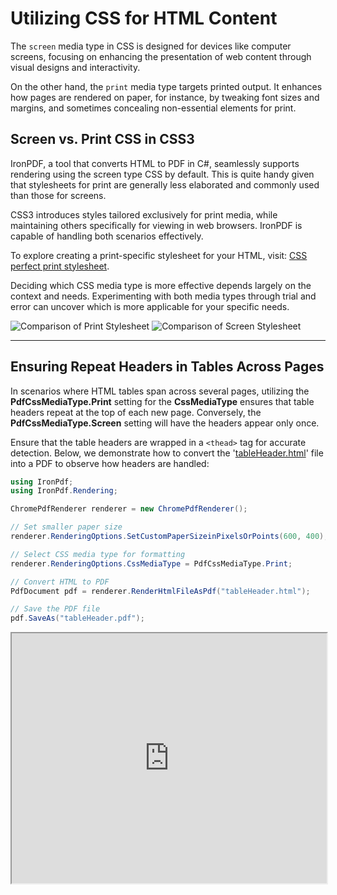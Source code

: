 # Utilizing CSS for HTML Content

The `screen` media type in CSS is designed for devices like computer screens, focusing on enhancing the presentation of web content through visual designs and interactivity.

On the other hand, the `print` media type targets printed output. It enhances how pages are rendered on paper, for instance, by tweaking font sizes and margins, and sometimes concealing non-essential elements for print.

## Screen vs. Print CSS in CSS3

IronPDF, a tool that converts HTML to PDF in C#, seamlessly supports rendering using the screen type CSS by default. This is quite handy given that stylesheets for print are generally less elaborated and commonly used than those for screens.

CSS3 introduces styles tailored exclusively for print media, while maintaining others specifically for viewing in web browsers. IronPDF is capable of handling both scenarios effectively.

To explore creating a print-specific stylesheet for your HTML, visit: [CSS perfect print stylesheet](https://www.jotform.com/blog/css-perfect-print-stylesheet-98272/).

Deciding which CSS media type is more effective depends largely on the context and needs. Experimenting with both media types through trial and error can uncover which is more applicable for your specific needs.

![Comparison of Print Stylesheet](https://ironpdf.com/static-assets/pdf/how-to/pixel-perfect-html-to-pdf/Comparison%20of%20Screen%20and%20Print%201.webp)
![Comparison of Screen Stylesheet](https://ironpdf.com/static-assets/pdf/how-to/pixel-perfect-html-to-pdf/Comparison%20of%20Screen%20and%20Print%202.webp)

<hr>

## Ensuring Repeat Headers in Tables Across Pages

In scenarios where HTML tables span across several pages, utilizing the **PdfCssMediaType.Print** setting for the **CssMediaType** ensures that table headers repeat at the top of each new page. Conversely, the **PdfCssMediaType.Screen** setting will have the headers appear only once.

Ensure that the table headers are wrapped in a `<thead>` tag for accurate detection. Below, we demonstrate how to convert the '[tableHeader.html](https://ironpdf.com/static-assets/pdf/how-to/html-to-pdf-responsive-css/tableHeader.html)' file into a PDF to observe how headers are handled:

```cs
using IronPdf;
using IronPdf.Rendering;

ChromePdfRenderer renderer = new ChromePdfRenderer();

// Set smaller paper size
renderer.RenderingOptions.SetCustomPaperSizeinPixelsOrPoints(600, 400);

// Select CSS media type for formatting
renderer.RenderingOptions.CssMediaType = PdfCssMediaType.Print;

// Convert HTML to PDF
PdfDocument pdf = renderer.RenderHtmlFileAsPdf("tableHeader.html");

// Save the PDF file
pdf.SaveAs("tableHeader.pdf");
```

<iframe loading="lazy" src="https://ironpdf.com/static-assets/pdf/how-to/html-to-pdf-responsive-css/tableHeader.pdf" width="100%" height="400px">
</iframe>